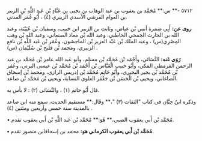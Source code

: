 ٥٧١٢ -** س:** مُحَمَّد بن يعقوب بن عبد الوهاب بن يحيى بن عَبَّادِ بْنِ عَبد اللَّهِ بْنِ الزبير بن العوام القرشي الأسدي الزبيري (٤) ، أَبُو عُمَر المدني.

**روى عن:** أَبِي ضمرة أنس بْن عياض، وثابت بن الزبير ابن خبيب، وسفيان بْن عُيَيْنَة، وعبد الله بن الحارث الجمحي الحاطبي، وعبد الله بْن معاذ الصنعاني، وعبد الله بْن وهب المِصْرِي(س) ، وعبد الملك بْن عَبْد العزيز بْن الماجشون، وعُمَر بْن عَبد اللَّهِ بْن نافع الزبيري، ومحمد بْن فليح بْن سُلَيْمان (س) .

**رَوَى عَنه:** النَّسَائي، وأَحْمَد بْن مُحَمَّد بْن مسلم، وأبو عَبد الله عامر بْن مُحَمَّد بن عبد الرحمن القرمطي المكي، وأَبُو خبيب الْعَبَّاس بْن أَحْمَد بْن مُحَمَّد بْن عيسى البرتي، وعُمَر بْن مُحَمَّد بْن بجير البجيري، وأَبُو حَاتِم مُحَمَّد بْن إدريس الرازي، ومحمد بْن إسحاق الصاغاني، ويحيى بْن الْحَسَن بْن جَعْفَر العلوي النسابة، ويحيى بْن مُحَمَّد بْن صاعد.

قال أَبُو حاتم (١) ، والنَّسَائي (٢) : لا بأس به.

وذكره ابنُ حِبَّان في كتاب "الثقات (٣) "،** وَقَال:** مستقيم الحديث، سمع منه ابن صاعد بالمدينة سنة خمس وأربعين ومئتين (٤) .

• مُحَمَّد بْن أَبي يعقوب الضبي،** هُوَ:** مُحَمَّد بْن عَبد اللَّهِ بْن أَبي يعقوب تقدم.

**• مُحَمَّد بْن أَبي يعقوب الكرماني هو:** محمد بن إسحاقابن منصور تقدم.